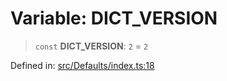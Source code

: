 # Variable: DICT\_VERSION

> `const` **DICT\_VERSION**: `2` = `2`

Defined in: [src/Defaults/index.ts:18](https://github.com/Fokusdotid/Baileys/blob/49e815e65b8f4aea31725e09dcf4815734557e39/src/Defaults/index.ts#L18)
